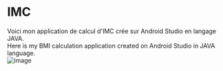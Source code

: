 # IMC 
Voici mon application de calcul d'IMC crée sur Android Studio en langage JAVA.<br>
Here is my BMI calculation application created on Android Studio in JAVA language.<br>
![image](https://user-images.githubusercontent.com/97514099/163734077-6d16890c-a139-47c2-998b-0c083a18a099.png)
